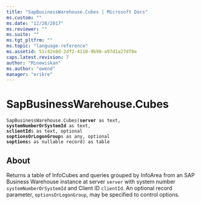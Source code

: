 ```yaml
---
title: "SapBusinessWarehouse.Cubes | Microsoft Docs"
ms.custom: ""
ms.date: "12/28/2017"
ms.reviewer: ""
ms.suite: ""
ms.tgt_pltfrm: ""
ms.topic: "language-reference"
ms.assetid: 51c42e8d-2df2-4110-9b98-a97d1a27df8e
caps.latest.revision: 7
author: "Minewiskan"
ms.author: "owend"
manager: "erikre"
---
```

# SapBusinessWarehouse.Cubes
<code>SapBusinessWarehouse.Cubes(**server** as text, **systemNumberOrSystemId** as text, **sclientId**s as text, optional **soptionsOrLogonGroup**s as any, optional **soptions**s as nullable record) as table</code>

## About
Returns a table of InfoCubes and queries grouped by InfoArea from an SAP Business Warehouse instance at server <code>server</code> with system number <code>systemNumberOrSystemId</code> and Client ID <code>clientId</code>. An optional record parameter, <code>optionsOrLogonGroup</code>, may be specified to control options. 